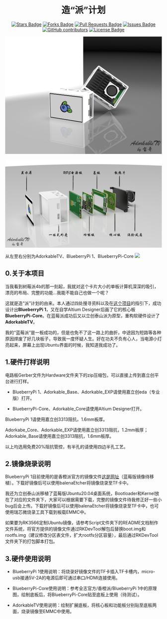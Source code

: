 <h1 align="center">造“派”计划</h1>
<div align="center">

<a href="https://github.com/Commander-bao/BlueberryPi/stargazers"><img src="https://img.shields.io/github/stars/Commander-bao/BlueberryPi" alt="Stars Badge"/></a>
<a href="https://github.com/Commander-bao/BlueberryPi/network/members"><img src="https://img.shields.io/github/forks/Commander-bao/BlueberryPi" alt="Forks Badge"/></a>
<a href="https://github.com/Commander-bao/BlueberryPi/pulls"><img src="https://img.shields.io/github/issues-pr/Commander-bao/BlueberryPi" alt="Pull Requests Badge"/></a>
<a href="https://github.com/Commander-bao/BlueberryPi/issues"><img src="https://img.shields.io/github/issues/Commander-bao/BlueberryPi" alt="Issues Badge"/></a>
<a href="https://github.com/Commander-bao/BlueberryPi/graphs/contributors"><img alt="GitHub contributors" src="https://img.shields.io/github/contributors/Commander-bao/BlueberryPi?color=2b9348"></a>
<a href="https://github.com/Commander-bao/BlueberryPi/blob/master/LICENSE"><img src="https://img.shields.io/github/license/Commander-bao/BlueberryPi?color=2b9348" alt="License Badge"/></a>

</div>

![](2.Docs/Images/AdorkableTV-rendered.jpg)

![](2.Docs/Images/AdorkableTV-exploded.jpg)

从左至右分别为AdorkableTV、BlueberryPi 1、BlueberryPi-Core
![](2.Docs/Images/All.jpg)

## 0.关于本项目

当我看到树莓派4b的那一刻起，我就对这个卡片大小的单板计算机深深的吸引，漂亮的布局、完整的功能...我能不能自己也做一个呢？  

这就是造“派”计划的由来。本人通过四处搜寻资料以及在[这个项目](https://oshwhub.com/logicworld/h6_board)的指引下，成功设计出**BlueberryPi 1**，又在自学Altium Designer后画了它的核心板**BlueberryPi-Core**。在蓝莓派成功后又以立创泰山派为原型，重构软硬件设计了**AdorkableTV**。  

我的“蓝莓派”是一板成功的，但是也免不了这一路上的曲折，中途因为短路等各种原因焊废了好几块板子，导致我一度怀疑人生。好在功夫不负有心人，当电源小灯亮起来，屏幕上出现Ubuntu界面的时候，我知道我成功了。  

## 1.硬件打样说明

电路板Gerber文件为Hardware文件夹下的zip压缩包，可以直接上传到嘉立创平台进行打样。  

- BlueberryPi 1、Adorkable_Base、Adorkable_EXP请使用嘉立创eda（专业版）打开。  

- BlueberryPi-Core、Adorkable_Core请使用Altium Designer打开。  

BlueberryPi 1请使用嘉立创3313阻抗，1.6mm板厚。  

Adorkabe_Core、Adorkable_EXP请使用嘉立创3313阻抗，1.2mm板厚；Adorkable_Base请使用嘉立创3313阻抗，1.6mm板厚。  

以上均选用免费20%阻抗管控，有半孔的请使用四边半孔工艺。  

## 2.镜像烧录说明

BlueberryPi 1目前使用的是香橙派官方的镜像文件[这是网址](http://www.orangepi.cn/html/hardWare/computerAndMicrocontrollers/details/Orange-Pi-3-LTS.html)（蓝莓版镜像待移植）。下载好镜像后可以使用balenaEtcher将镜像烧录至TF卡中。  

我还为立创泰山派移植了蓝莓版Ubuntu20.04桌面系统，Bootloader和Kernel放在了对应的文件夹下，大家可以根据需要下载，完整的镜像文件待我修正好一些小bug后会上传。下载好镜像后可以使用balenaEtcher将镜像烧录至TF卡中，也可使用瑞芯微烧录工具下载到板载EMMC中。  

如果要为RK3566定制Ubuntu镜像，请参考Script文件夹下的README文档制作文件系统，将官方提供的镜像文件通过RKDevTool解包后替换boot.img和rootfs.img（建议修改分区表文件，扩大rootfs分区容量），最后通过RKDevTool文件夹下的打包脚本打包。

## 3.硬件使用说明

- BlueberryPi 1使用说明：将烧录好镜像文件的TF卡插入TF卡槽内，micro-usb接通5V-2A的电源后即可通过串口/HDMI连接使用。  

- BlueberryPi-Core使用说明：参考全志官方/香橙派/BlueberryPi 1中的原理图，绘制底板后，将BlueberryPi-Core贴至底板上使用（待测试）。  

- AdorkableTV使用说明：绘制扩展底板，将核心板和功能板分别贴至底板两面，烧录镜像至EMMC中使用。